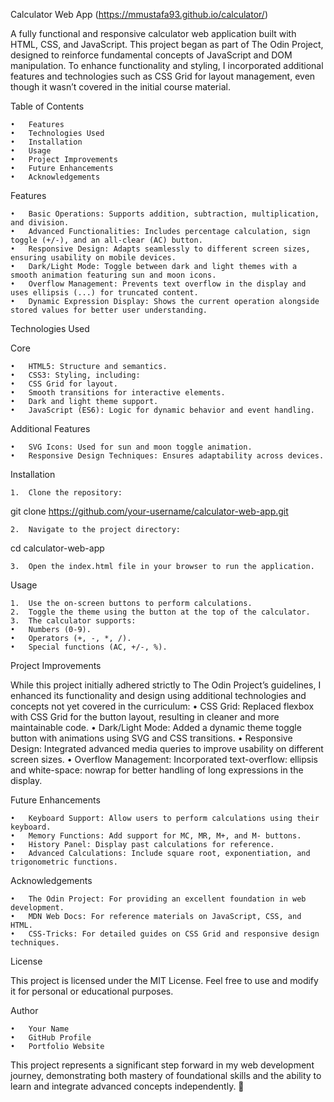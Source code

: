 Calculator Web App (https://mmustafa93.github.io/calculator/)

A fully functional and responsive calculator web application built with HTML, CSS, and JavaScript. This project began as part of The Odin Project, designed to reinforce fundamental concepts of JavaScript and DOM manipulation. To enhance functionality and styling, I incorporated additional features and technologies such as CSS Grid for layout management, even though it wasn’t covered in the initial course material.

Table of Contents

	•	Features
	•	Technologies Used
	•	Installation
	•	Usage
	•	Project Improvements
	•	Future Enhancements
	•	Acknowledgements

Features

	•	Basic Operations: Supports addition, subtraction, multiplication, and division.
	•	Advanced Functionalities: Includes percentage calculation, sign toggle (+/-), and an all-clear (AC) button.
	•	Responsive Design: Adapts seamlessly to different screen sizes, ensuring usability on mobile devices.
	•	Dark/Light Mode: Toggle between dark and light themes with a smooth animation featuring sun and moon icons.
	•	Overflow Management: Prevents text overflow in the display and uses ellipsis (...) for truncated content.
	•	Dynamic Expression Display: Shows the current operation alongside stored values for better user understanding.

Technologies Used

Core

	•	HTML5: Structure and semantics.
	•	CSS3: Styling, including:
	•	CSS Grid for layout.
	•	Smooth transitions for interactive elements.
	•	Dark and light theme support.
	•	JavaScript (ES6): Logic for dynamic behavior and event handling.

Additional Features

	•	SVG Icons: Used for sun and moon toggle animation.
	•	Responsive Design Techniques: Ensures adaptability across devices.

Installation

	1.	Clone the repository:

git clone https://github.com/your-username/calculator-web-app.git


	2.	Navigate to the project directory:

cd calculator-web-app


	3.	Open the index.html file in your browser to run the application.

Usage

	1.	Use the on-screen buttons to perform calculations.
	2.	Toggle the theme using the button at the top of the calculator.
	3.	The calculator supports:
	•	Numbers (0-9).
	•	Operators (+, -, *, /).
	•	Special functions (AC, +/-, %).

Project Improvements

While this project initially adhered strictly to The Odin Project’s guidelines, I enhanced its functionality and design using additional technologies and concepts not yet covered in the curriculum:
	•	CSS Grid: Replaced flexbox with CSS Grid for the button layout, resulting in cleaner and more maintainable code.
	•	Dark/Light Mode: Added a dynamic theme toggle button with animations using SVG and CSS transitions.
	•	Responsive Design: Integrated advanced media queries to improve usability on different screen sizes.
	•	Overflow Management: Incorporated text-overflow: ellipsis and white-space: nowrap for better handling of long expressions in the display.

Future Enhancements

	•	Keyboard Support: Allow users to perform calculations using their keyboard.
	•	Memory Functions: Add support for MC, MR, M+, and M- buttons.
	•	History Panel: Display past calculations for reference.
	•	Advanced Calculations: Include square root, exponentiation, and trigonometric functions.

Acknowledgements

	•	The Odin Project: For providing an excellent foundation in web development.
	•	MDN Web Docs: For reference materials on JavaScript, CSS, and HTML.
	•	CSS-Tricks: For detailed guides on CSS Grid and responsive design techniques.

License

This project is licensed under the MIT License. Feel free to use and modify it for personal or educational purposes.

Author

	•	Your Name
	•	GitHub Profile
	•	Portfolio Website

This project represents a significant step forward in my web development journey, demonstrating both mastery of foundational skills and the ability to learn and integrate advanced concepts independently. 🚀